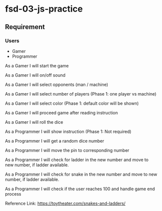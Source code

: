# fsd-03-js-practice

## Requirement

### Users
- Gamer
- Programmer

As a Gamer I will start the game

As a Gamer I will on/off sound

As a Gamer I will select opponents (man / machine)

As a Gamer I will select number of players (Phase 1: one player vs machine)

As a Gamer I will select color (Phase 1: default color will be shown)

As a Gamer I will proceed game after reading instruction

As a Gamer I will roll the dice

As a Programmer I will show instruction (Phase 1: Not required)

As a Programmer I will get a random dice number

As a Programmer I will move the pin to corresponding number

As a Programmer I will check for ladder in the new number and move to new number, if ladder available.

As a Programmer I will check for snake in the new number and move to new number, if ladder available.

As a Programmer I will check if the user reaches 100 and handle game end process

Reference Link: https://toytheater.com/snakes-and-ladders/
